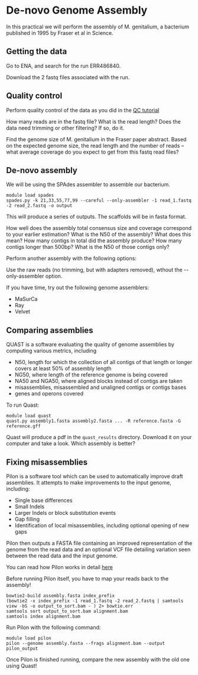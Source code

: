 # De-novo Genome Assembly

In this practical we will perform the assembly of M. genitalium, a bacterium published in 1995 by Fraser et al in Science.

## Getting the data

Go to ENA, and search for the run ERR486840.

Download the 2 fastq files associated with the run.

## Quality control

Perform quality control of the data as you did in the [QC tutorial](qc.md)

How many reads are in the fastq file? What is the read length?
Does the data need trimming or other filtering? If so, do it.

Find the genome size of M. genitalium in the Fraser paper abstract.
Based on the expected genome size, the read length and the number of reads – what average coverage do you expect to get from this fastq read files?

## De-novo assembly

We will be using the SPAdes assembler to assemble our bacterium.

```
module load spades
spades.py -k 21,33,55,77,99 --careful --only-assembler -1 read_1.fastq -2 read_2.fastq -o output
```

This will produce a series of outputs. The scaffolds will be in fasta format.

How well does the assembly total consensus size and coverage correspond to your earlier estimation?
What is the N50 of the assembly? What does this mean?
How many contigs in total did the assembly produce?
How many contigs longer than 500bp? What is the N50 of those contigs only?

Perform another assembly with the following options:

Use the raw reads (no trimming, but with adapters removed), wthout the --only-assembler option.

If you have time, try out the following genome assemblers:


* MaSurCa
* Ray
* Velvet

## Comparing assemblies

QUAST is a software evaluating the quality of genome assemblies by computing various metrics, including

* N50, length for which the collection of all contigs of that length or longer covers at least 50% of assembly length
* NG50, where length of the reference genome is being covered
* NA50 and NGA50, where aligned blocks instead of contigs are taken
* misassemblies, misassembled and unaligned contigs or contigs bases
* genes and operons covered

To run Quast:

```
module load quast
quast.py assembly1.fasta assembly2.fasta ... -R reference.fasta -G reference.gff
```

Quast will produce a pdf in the `quast_results` directory. Download it on your computer and take a look. Which assembly is better?

## Fixing misassemblies

Pilon is a software tool which can be used to automatically improve draft assemblies. It attempts to make improvements to the input genome, including:

* Single base differences
* Small Indels
* Larger Indels or block substitution events
* Gap filling
* Identification of local misassemblies, including optional opening of new gaps

Pilon then outputs a FASTA file containing an improved representation of the genome from the read data and an optional VCF file detailing variation seen between the read data and the input genome.

You can read how Pilon works in detail [here](https://github.com/broadinstitute/pilon/wiki/Methods-of-Operation)

Before running Pilon itself, you have to map your reads back to the assembly!

```
bowtie2-build assembly.fasta index_prefix
(bowtie2 -x index_prefix -1 read_1.fastq -2 read_2.fastq | samtools view -bS -o output_to_sort.bam - ) 2> bowtie.err
samtools sort output_to_sort.bam alignment.bam
samtools index alignment.bam
```

Run Pilon with the following command:

```
module load pilon
pilon --genome assembly.fasta --frags alignment.bam --output pilon_output
```

Once Pilon is finished running, compare the new assembly with the old one using Quast!
